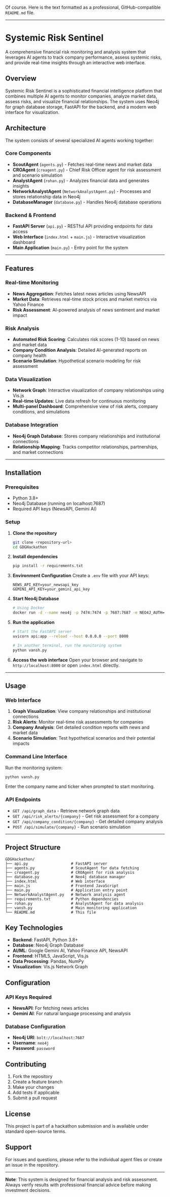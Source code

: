 Of course. Here is the text formatted as a professional, GitHub-compatible `README.md` file.

-----

# Systemic Risk Sentinel

A comprehensive financial risk monitoring and analysis system that leverages AI agents to track company performance, assess systemic risks, and provide real-time insights through an interactive web interface.

## Overview

Systemic Risk Sentinel is a sophisticated financial intelligence platform that combines multiple AI agents to monitor companies, analyze market data, assess risks, and visualize financial relationships. The system uses Neo4j for graph database storage, FastAPI for the backend, and a modern web interface for visualization.

## Architecture

The system consists of several specialized AI agents working together:

### Core Components

  - **ScoutAgent** (`agents.py`) - Fetches real-time news and market data
  - **CROAgent** (`croagent.py`) - Chief Risk Officer agent for risk assessment and scenario simulation
  - **AnalystAgent** (`rohan.py`) - Analyzes financial data and generates insights
  - **NetworkAnalystAgent** (`NetworkAnalystAgent.py`) - Processes and stores relationship data in Neo4j
  - **DatabaseManager** (`database.py`) - Handles Neo4j database operations

### Backend & Frontend

  - **FastAPI Server** (`api.py`) - RESTful API providing endpoints for data access
  - **Web Interface** (`index.html` + `main.js`) - Interactive visualization dashboard
  - **Main Application** (`main.py`) - Entry point for the system

-----

## Features

### Real-time Monitoring

  - **News Aggregation**: Fetches latest news articles using NewsAPI
  - **Market Data**: Retrieves real-time stock prices and market metrics via Yahoo Finance
  - **Risk Assessment**: AI-powered analysis of news sentiment and market impact

### Risk Analysis

  - **Automated Risk Scoring**: Calculates risk scores (1-10) based on news and market data
  - **Company Condition Analysis**: Detailed AI-generated reports on company health
  - **Scenario Simulation**: Hypothetical scenario modeling for risk assessment

### Data Visualization

  - **Network Graph**: Interactive visualization of company relationships using Vis.js
  - **Real-time Updates**: Live data refresh for continuous monitoring
  - **Multi-panel Dashboard**: Comprehensive view of risk alerts, company conditions, and simulations

### Database Integration

  - **Neo4j Graph Database**: Stores company relationships and institutional connections
  - **Relationship Mapping**: Tracks competitor relationships, partnerships, and market connections

-----

## Installation

### Prerequisites

  - Python 3.8+
  - Neo4j Database (running on localhost:7687)
  - Required API keys (NewsAPI, Gemini AI)

### Setup

1.  **Clone the repository**

    ```bash
    git clone <repository-url>
    cd GDGHackathon
    ```

2.  **Install dependencies**

    ```bash
    pip install -r requirements.txt
    ```

3.  **Environment Configuration**
    Create a `.env` file with your API keys:

    ```
    NEWS_API_KEY=your_newsapi_key
    GEMINI_API_KEY=your_gemini_api_key
    ```

4.  **Start Neo4j Database**

    ```bash
    # Using Docker
    docker run -d --name neo4j -p 7474:7474 -p 7687:7687 -e NEO4J_AUTH=neo4j/password neo4j:latest
    ```

5.  **Run the application**

    ```bash
    # Start the FastAPI server
    uvicorn api:app --reload --host 0.0.0.0 --port 8000

    # In another terminal, run the monitoring system
    python vansh.py
    ```

6.  **Access the web interface**
    Open your browser and navigate to `http://localhost:8000` or open `index.html` directly.

-----

## Usage

### Web Interface

1.  **Graph Visualization**: View company relationships and institutional connections
2.  **Risk Alerts**: Monitor real-time risk assessments for companies
3.  **Company Analysis**: Get detailed condition reports with news and market data
4.  **Scenario Simulation**: Test hypothetical scenarios and their potential impacts

### Command Line Interface

Run the monitoring system:

```bash
python vansh.py
```

Enter the company name and ticker when prompted to start monitoring.

### API Endpoints

  - `GET /api/graph_data` - Retrieve network graph data
  - `GET /api/risk_alerts/{company}` - Get risk assessment for a company
  - `GET /api/company_condition/{company}` - Get detailed company analysis
  - `POST /api/simulate/{company}` - Run scenario simulation

-----

## Project Structure

```
GDGHackathon/
├── api.py                   # FastAPI server
├── agents.py                # ScoutAgent for data fetching
├── croagent.py              # CROAgent for risk analysis
├── database.py              # Neo4j database manager
├── index.html               # Web interface
├── main.js                  # Frontend JavaScript
├── main.py                  # Application entry point
├── NetworkAnalystAgent.py   # Network analysis agent
├── requirements.txt         # Python dependencies
├── rohan.py                 # AnalystAgent for data analysis
├── vansh.py                 # Main monitoring application
└── README.md                # This file
```

## Key Technologies

  - **Backend**: FastAPI, Python 3.8+
  - **Database**: Neo4j Graph Database
  - **AI/ML**: Google Gemini AI, Yahoo Finance API, NewsAPI
  - **Frontend**: HTML5, JavaScript, Vis.js
  - **Data Processing**: Pandas, NumPy
  - **Visualization**: Vis.js Network Graph

## Configuration

### API Keys Required

  - **NewsAPI**: For fetching news articles
  - **Gemini AI**: For natural language processing and analysis

### Database Configuration

  - **Neo4j URI**: `bolt://localhost:7687`
  - **Username**: `neo4j`
  - **Password**: `password`

## Contributing

1.  Fork the repository
2.  Create a feature branch
3.  Make your changes
4.  Add tests if applicable
5.  Submit a pull request

## License

This project is part of a hackathon submission and is available under standard open-source terms.

## Support

For issues and questions, please refer to the individual agent files or create an issue in the repository.

-----

**Note**: This system is designed for financial analysis and risk assessment. Always verify results with professional financial advice before making investment decisions.
